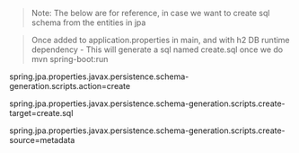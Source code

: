 > Note: The below are for reference, in case we want to create sql schema from the entities in jpa

> Once added to application.properties in main, and with h2 DB runtime dependency - This will generate a sql named create.sql once we do mvn spring-boot:run

spring.jpa.properties.javax.persistence.schema-generation.scripts.action=create

spring.jpa.properties.javax.persistence.schema-generation.scripts.create-target=create.sql

spring.jpa.properties.javax.persistence.schema-generation.scripts.create-source=metadata
